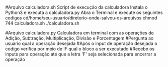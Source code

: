 #Arquivo calculadora.sh
Script de execução da calculadora
Instala o Python3 e executa a calculadora.py
Abra o Terminal e execute os seguintes codigos
cd/home/seu-usuario/diretorio-onde-salvou-os-arquivos
chmod 744 calculadora.sh
./calculadora.sh


#Arquivo calculadora.py
Calculadora em terminal com as operações de Adição, Subtração, Multiplicação, Divisão e Porcentagem
#Pergunta ao usuario qual a operação desejada
#Após o input de operação desejada o codigo verifica por meio de IF qual o bloco a ser executado
#Recebe os inputs para operação até que a letra 'F' seja selecionada para encerrar a operação
